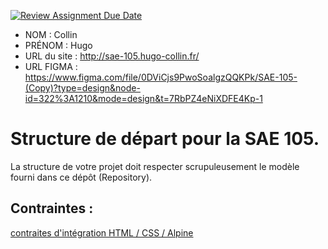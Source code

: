 [![Review Assignment Due Date](https://classroom.github.com/assets/deadline-readme-button-24ddc0f5d75046c5622901739e7c5dd533143b0c8e959d652212380cedb1ea36.svg)](https://classroom.github.com/a/kGMeGFDJ)
- NOM : Collin
- PRÉNOM : Hugo
- URL du site : http://sae-105.hugo-collin.fr/ 
- URL FIGMA : https://www.figma.com/file/0DViCjs9PwoSoalgzQQKPk/SAE-105-(Copy)?type=design&node-id=322%3A1210&mode=design&t=7RbPZ4eNiXDFE4Kp-1

# Structure de départ pour la SAE 105.

La structure de votre projet doit respecter scrupuleusement le modèle fourni dans ce dépôt (Repository).

## Contraintes :
[contraites d'intégration HTML / CSS / Alpine](https://moodle.univ-fcomte.fr/mod/page/view.php?id=645799)
